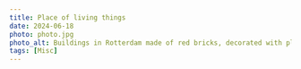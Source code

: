 ```yaml
---
title: Place of living things
date: 2024-06-18
photo: photo.jpg
photo_alt: Buildings in Rotterdam made of red bricks, decorated with plants and trees, connected to each other with black bridges
tags: [Misc]
---
```

